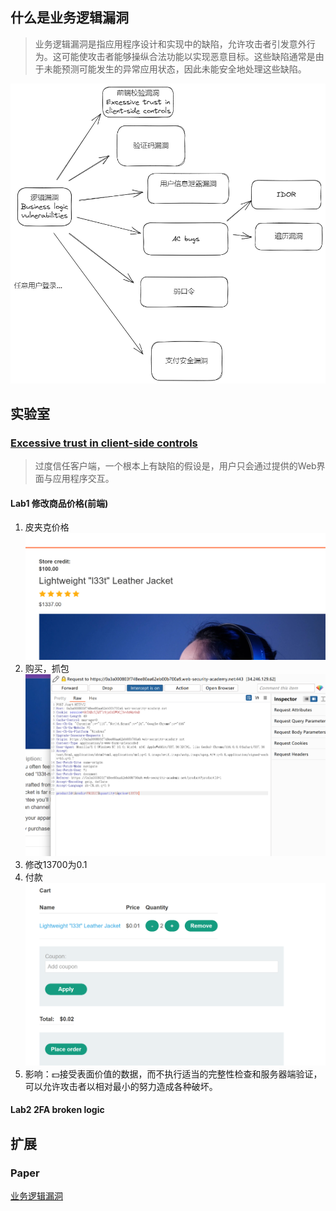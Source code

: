 ## 什么是业务逻辑漏洞
> 业务逻辑漏洞是指应用程序设计和实现中的缺陷，允许攻击者引发意外行为。这可能使攻击者能够操纵合法功能以实现恶意目标。这些缺陷通常是由于未能预测可能发生的异常应用状态，因此未能安全地处理这些缺陷。

![](../media/Buslogic.png)
## 实验室

### [Excessive trust in client-side controls](https://portswigger.net/web-security/logic-flaws/examples#excessive-trust-in-client-side-controls)

> 过度信任客户端，一个根本上有缺陷的假设是，用户只会通过提供的Web界面与应用程序交互。

#### Lab1 修改商品价格(前端)
1. 皮夹克价格![](../media/logic-lab-1.1.png)
2. 购买，抓包![](../media/logic-lab-1.2.png)
3. 修改13700为0.1
4. 付款![](../media/logic-lab-1.3.png)
5. 影响：💵接受表面价值的数据，而不执行适当的完整性检查和服务器端验证，可以允许攻击者以相对最小的努力造成各种破坏。
#### Lab2 2FA broken logic

## 扩展

### Paper
[业务逻辑漏洞](https://portswigger.net/web-security/logic-flaws)